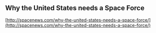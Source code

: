 ## Why the United States needs a Space Force
  
  [http://spacenews.com/why-the-united-states-needs-a-space-force/](http://spacenews.com/why-the-united-states-needs-a-space-force/)